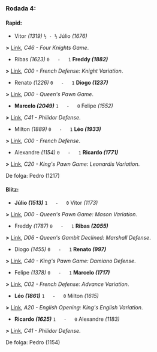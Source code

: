 ### Rodada 4:

#### Rapid:

* Vitor *(1319)* `½ - ½` Júlio *(1676)*

**>** [Link](https://www.lichess.org/cNEagLGV), *C46 - Four Knights Game*.
* Ribas *(1623)* `0   -   1` **Freddy *(1882)***

**>** [Link](https://www.lichess.org/cdRVlh4r), *C00 - French Defense: Knight Variation*.
* Renato *(1226)* `0   -   1` **Diogo *(1237)***

**>** [Link](https://www.lichess.org/7bYFbRah), *D00 - Queen's Pawn Game*.
* **Marcelo *(2049)*** `1   -   0`  Felipe *(1552)*

**>** [Link](https://www.lichess.org/dWGd6c2o), *C41 - Philidor Defense*.
* Milton *(1889)* `0   -   1` **Léo *(1933)***

**>** [Link](https://www.lichess.org/zjBo3xbv), *C00 - French Defense*.
* Alexandre *(1154)* `0   -   1` **Ricardo *(1771)***

**>** [Link](https://www.lichess.org/sZT5rfu1), *C20 - King's Pawn Game: Leonardis Variation*.

De folga: Pedro (1217)

#### Blitz:

* **Júlio *(1513)*** `1   -   0`  Vitor *(1173)*

**>** [Link](https://www.lichess.org/IwpZ88MV), *D00 - Queen's Pawn Game: Mason Variation*.
* Freddy *(1787)* `0   -   1` **Ribas *(2055)***

**>** [Link](https://www.lichess.org/HRkvmdFA), *D06 - Queen's Gambit Declined: Marshall Defense*.
* Diogo *(1455)* `0   -   1` **Renato *(997)***

**>** [Link](https://www.lichess.org/AJWXTn79), *C40 - King's Pawn Game: Damiano Defense*.
* Felipe *(1378)* `0   -   1` **Marcelo *(1717)***

**>** [Link](https://www.lichess.org/wULx6CqR), *C02 - French Defense: Advance Variation*.
* **Léo *(1861)*** `1   -   0`  Milton *(1615)*

**>** [Link](https://www.lichess.org/YLnhheQG), *A20 - English Opening: King's English Variation*.
* **Ricardo *(1625)*** `1   -   0`  Alexandre *(1183)*

**>** [Link](https://www.lichess.org/LqcS00rX), *C41 - Philidor Defense*.

De folga: Pedro (1154)


